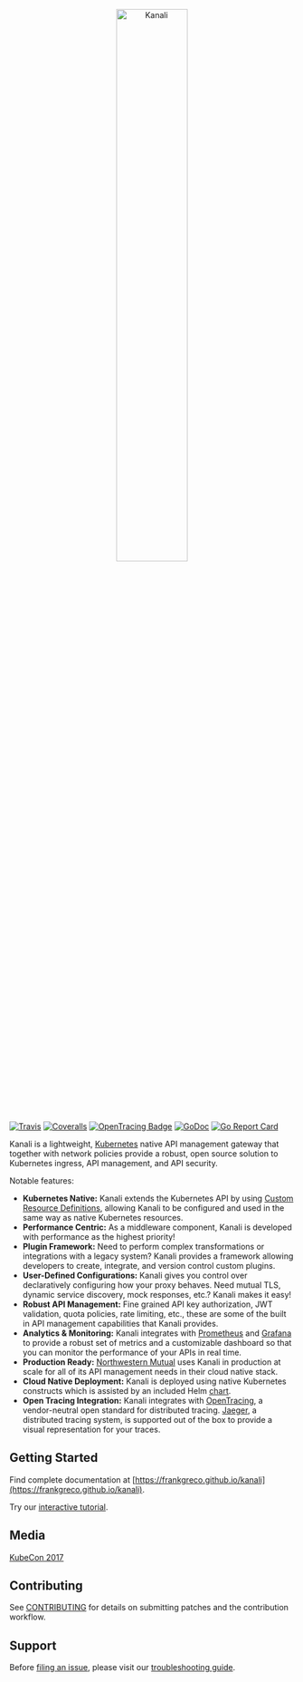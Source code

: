 <p align="center">
<img src="logo/logo_with_name.png" alt="Kanali" title="Kanali" width="50%" />
</p>

[![Travis](https://img.shields.io/travis/frankgreco/kanali/master.svg)](https://travis-ci.org/frankgreco/kanali)
[![Coveralls](https://img.shields.io/coveralls/frankgreco/kanali/master.svg)](https://coveralls.io/github/frankgreco/kanali)
[![OpenTracing Badge](https://img.shields.io/badge/OpenTracing-enabled-blue.svg)](http://opentracing.io)
[![GoDoc](https://img.shields.io/badge/godoc-reference-blue.svg)](https://godoc.org/github.com/frankgreco/kanali)
[![Go Report Card](https://goreportcard.com/badge/github.com/frankgreco/kanali)](https://goreportcard.com/report/github.com/frankgreco/kanali)

Kanali is a lightweight, [Kubernetes](https://kubernetes.io/) native API management gateway that together with network policies provide a robust, open source solution to Kubernetes ingress, API management, and API security.

Notable features:

* **Kubernetes Native:** Kanali extends the Kubernetes API by using [Custom Resource Definitions](https://kubernetes.io/docs/concepts/api-extension/custom-resources/#customresourcedefinitions), allowing Kanali to be configured and used in the same way as native Kubernetes resources.
* **Performance Centric:** As a middleware component, Kanali is developed with performance as the highest priority!
* **Plugin Framework:** Need to perform complex transformations or integrations with a legacy system? Kanali provides a framework allowing developers to create, integrate, and version control custom plugins.
* **User-Defined Configurations:** Kanali gives you control over declaratively configuring how your proxy behaves. Need mutual TLS, dynamic service discovery, mock responses, etc.? Kanali makes it easy!
* **Robust API Management:** Fine grained API key authorization, JWT validation, quota policies, rate limiting, etc., these are some of the built in API management capabilities that Kanali provides.
* **Analytics & Monitoring:** Kanali integrates with [Prometheus](https://prometheus.io/) and [Grafana](https://grafana.com/) to provide a robust set of metrics and a customizable dashboard so that you can monitor the performance of your APIs in real time.
* **Production Ready:** [Northwestern Mutual](https://www.northwesternmutual.com/) uses Kanali in production at scale for all of its API management needs in their cloud native stack.
* **Cloud Native Deployment:** Kanali is deployed using native Kubernetes constructs which is assisted by an included Helm [chart](https://github.com/frankgreco/kanali/tree/master/helm/kanali).
* **Open Tracing Integration:** Kanali integrates with [OpenTracing](http://opentracing.io/), a vendor-neutral open standard for distributed tracing. [Jaeger](http://jaeger.readthedocs.io/en/latest/), a distributed tracing system, is supported out of the box to provide a visual representation for your traces.

## Getting Started

Find complete documentation at [https://frankgreco.github.io/kanali](https://frankgreco.github.io/kanali).

Try our [interactive tutorial](https://https://frankgreco.github.io/kanali/tutorial).

## Media

[KubeCon 2017](https://youtu.be/--LSmvCKVSs)

## Contributing
See [CONTRIBUTING](CONTRIBUTING.md) for details on submitting patches and the contribution workflow.

## Support

Before [filing an issue](https://github.com/frankgreco/kanali/issues/new), please visit our [troubleshooting guide]().